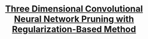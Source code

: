 ---
title: "[Three Dimensional Convolutional Neural Network Pruning with Regularization-Based Method](https://openreview.net/pdf?id=r1zb29kus7)"
collection: publications
excerpt: 'Yuxin Zhang, **Huan Wang**, Yang Luo, Roland Hu. In NeurIPS Workshop, 2018. (**Spotlight**)'
---